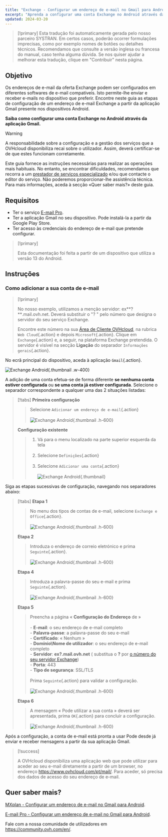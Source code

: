 ```yaml
---
title: "Exchange - Configurar um endereço de e-mail no Gmail para Android"
excerpt: "Aprenda a configurar uma conta Exchange no Android através da aplicação Gmail"
updated: 2024-03-20
---
```


<style>
.w-400 {
  max-width:400px !important;
}
.h-600 {
  max-height:600px !important;
}
</style>

> [!primary]
> Esta tradução foi automaticamente gerada pelo nosso parceiro SYSTRAN. Em certos casos, poderão ocorrer formulações imprecisas, como por exemplo nomes de botões ou detalhes técnicos. Recomendamos que consulte a versão inglesa ou francesa do manual, caso tenha alguma dúvida. Se nos quiser ajudar a melhorar esta tradução, clique em "Contribuir" nesta página.
>

## Objetivo

Os endereços de e-mail da oferta Exchange podem ser configurados em diferentes softwares de e-mail compatíveis. Isto permite-lhe enviar e receber e-mails no dispositivo que preferir. Encontre neste guia as etapas de configuração de um endereço de e-mail Exchange a partir da aplicação Gmail presente nos dispositivos Android.

**Saiba como configurar uma conta Exchange no Android através da aplicação Gmail.**

> [!warning]
>
> A responsabilidade sobre a configuração e a gestão dos serviços que a OVHcloud disponibiliza recai sobre o utilizador. Assim, deverá certificar-se de que estes funcionam corretamente.
>
> Este guia fornece as instruções necessárias para realizar as operações mais habituais. No entanto, se encontrar dificuldades, recomendamos que recorra a um [prestador de serviços especializado](https://partner.ovhcloud.com/pt/) e/ou que contacte o editor do serviço. Não poderemos proporcionar-lhe assistência técnica. Para mais informações, aceda à secção «Quer saber mais?» deste guia.

## Requisitos

- Ter o serviço [E-mail Pro](/links/web/emails).
- Ter a aplicação Gmail no seu dispositivo. Pode instalá-la a partir da Google Play Store.
- Ter acesso às credenciais do endereço de e-mail que pretende configurar.

> [!primary]
>
> Esta documentação foi feita a partir de um dispositivo que utiliza a versão 13 do Android.
>

## Instruções

### Como adicionar a sua conta de e-mail

> [!primary]
>
> No nosso exemplo, utilizamos a menção servidor: ex**?**.mail.ovh.net. Deverá substituir o "? " pelo número que designa o servidor do seu serviço Exchange.
>
> Encontre este número na sua [Área de Cliente OVHcloud](/links/manager), na rubrica `Web Cloud`{.action} e depois `Microsoft`{.action}.
> Clique em `Exchange`{.action} e, a seguir, na plataforma Exchange pretendida. O servidor é visível na secção **Ligação** do separador `Informações gerais`{.action}.
>

No ecrã principal do dispositivo, aceda à aplicação `Gmail`{.action}.

![Exchange Android](images/exchange-android-00.png){.thumbnail .w-400}

A adição de uma conta efetua-se de forma diferente **se nenhuma conta estiver configurada** ou **se uma conta já estiver configurada**. Selecione o separador correspondente a qualquer uma das 2 situações listadas:

> [!tabs]
> **Primeira configuração**
>>
>> Selecione `Adicionar um endereço de e-mail`{.action}<br><br>
>> ![Exchange Android](images/android-first.png){.thumbnail .h-600}
>>
> **Configuração existente**
>>
>> 1. Vá para o menu localizado na parte superior esquerda da tela<br><br>
>> 2. Selecione `Definições`{.action}<br><br>
>> 3. Selecione `Adicionar uma conta`{.action}<br><br>
>> ![Exchange Android](images/android-existing.png){.thumbnail}
>>

Siga as etapas sucessivas de configuração, navegando nos separadores abaixo:

> [!tabs]
> **Etapa 1**
>> No menu dos tipos de contas de e-mail, selecione `Exchange e Office`{.action}.<br><br>
>> ![Exchange Android](images/exchange-android-01.png){.thumbnail .h-600}
>>
> **Etapa 2**
>> Introduza o endereço de correio eletrónico e prima `Seguinte`{.action}.<br><br>
>> ![Exchange Android](images/exchange-android-02.png){.thumbnail .h-600}
>>
> **Etapa 4**
>> Introduza a palavra-passe do seu e-mail e prima `Seguinte`{.action}.<br><br>
>> ![Exchange Android](images/exchange-android-03.png){.thumbnail .h-600}
>>
> **Etapa 5**
>> Preencha a página « **Configuração do Endereço** de »<br><br>- **E-mail**: o seu endereço de e-mail completo<br>- **Palavra-passe**: a palavra-passe do seu e-mail<br>- **Certificado**: « Nenhum »<br>- **Domínio\Nome de utilizador**: o seu endereço de e-mail completo<br>- **Servidor**: **ex?.mail.ovh.net** ( substitua o **?** por [o número do seu servidor Exchange](#addaccount))<br>- **Porta**: 443<br>- **Tipo de segurança**: SSL/TLS<br><br>Prima `Seguinte`{.action} para validar a configuração.<br><br>
>> ![Exchange Android](images/exchange-android-04.png){.thumbnail .h-600}
>>
> **Etapa 6**
>> A mensagem « Pode utilizar a sua conta » deverá ser apresentada, prima `OK`{.action} para concluir a configuração.<br><br>
>> ![Exchange Android](images/exchange-android-05.png){.thumbnail .h-600}
>>

Após a configuração, a conta de e-mail está pronta a usar Pode desde já enviar e receber mensagens a partir da sua aplicação Gmail.

> [!success]
>
> A OVHcloud disponibiliza uma aplicação web que pode utilizar para aceder ao seu e-mail diretamente a partir de um browser, no endereço <https://www.ovhcloud.com/pt/mail/>. Para aceder, só precisa dos dados de acesso do seu endereço de e-mail.

## Quer saber mais? <a name="go-further"></a>

[MXplan - Configurar um endereço de e-mail no Gmail para Android](/pages/web_cloud/email_and_collaborative_solutions/mx_plan/how_to_configure_android).

[E-mail Pro - Configurar um endereço de e-mail no Gmail para Android](/pages/web_cloud/email_and_collaborative_solutions/email_pro/how_to_configure_android).

Fale com a nossa comunidade de utilizadores em <https://community.ovh.com/en/>.